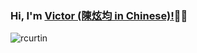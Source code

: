 ### Hi, I'm [Victor (陳炫均 in Chinese)!](https://xjchen.tech)👋👋 

<p align="left"> <img
src=https://github-readme-stats.vercel.app/api?username=xjchenGit&show_icons=true&hide_rank=true
alt=rcurtin /> </p>
